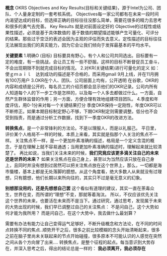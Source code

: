 **概念**
OKRS Objectives and Key Results(目标和关键结果)，源于Intel为公司、团队、个人量身定制的一套考核系统。
Objectives每一家公司都有在未来一段时间内渴望达成的目标，但选择正确的目标往往没那么简单，需要花很多的精力去思考和很多的勇气去完善。
Key Results 就是对前面设定好的 Objective的过程性或结果性描述，必须是基于具体数值的
基于数值的期望描述能够产生可量化、可评分的结果。那些过于空泛的表述会因为主观的评估而失去意义。定性描述的目标往往无法展现出我们的真实能力，因为它会让我们倾向于发挥最基本的平均水平。

**关键要素**
1.明确O (目标)
目标要具有野心，有个人和公司共同选出。目标要有一定的难度，有一些挑战，会让员工有一些不舒服。这样的目标不断督促员工奋斗，不会出现期限不到就完成目标的情况。
2.对KR(关键结果)进行可量化的定义
如：使ｇｍａｉｌ　达到成功的描述是不合格的，而采用gmail 9月上线，并在11月拥有100万用户
3.OKR在个人、团队、公司层面上均有，公开透明
在谷歌，OKR的内容和成绩是公开的，每名员工的介绍页都会显示他们的OKR记录。公司内所有人知道每个人的下一步工作是怎样的，以及每一个人多去都做过什么。一方面，自然产生群体监督的作用；另一方面，方便合理有效地组建项目团队。
4.季度和年度评估，用0-1分来对每一个关键结果打分
季度OKR保持一定刚性，年度OKR可以不断修正。如果本期目标制定野心不够，下期OKR制定则需要调整。低分也不会受到指责，而是通过分析工作数据，找到下一季度OKR的改进方法。


**转换焦点**，是一个非常锋利的方法论。不是以理服人，而是以礼服己。
平日里，评价某个人格局不一样的时候，本质上来看，其实就是指那个人关注的焦点不一样。
关注焦点不一样，是一个更加朴素准确的描述，格局是一个定义含混的概念，于是在理解上就不容易通透；当用更加朴素准确的描述时，理解起来就比较清楚了。
再比如说，当我们关注未来的时候，**我们究竟应该更多滴关注自己的未来还是世界的未来？**
如果关注焦点在自己身上，甚至以为当然应该只放在自己身上，且同时并没有想到过居然可以把关注焦点放在这个世界上，那么，一切都是海市蜃楼，基本上都是无处落脚的臆想。从这个角度看，绝大多数人从来就没有过理想，只有臆想，他们长期以来所向往的，其实只不过是毫无意义的幻象。

**别想那没用的，还是先想想自己罢**
这个看似有道理的建议，其实一直在荼毒众生，世界在变，而所谓的“理想”不变，那就等着淘汰。
所以，不仅应该优先关注这个世界的未来，也要活在未来而不是当下。通过研究，通过思考，发现属于未来的大势出现的时候，我们早已调整过自己的关注焦点：
不是问自己，这个大势如何才能为我所用？
而是问自己，在这个大势中，我去做什么最划算？

需要有办法有能力让自己变得运气足够好，不断升级概念和方法论，在不同的时间点转换不同的焦点..顺势开干之后，很多之前比较模糊的念头开始清晰起来，很多之前在脑子里尚未关联起来的节点开始碰撞，很多原本不可能认识的人感觉在突然之间从各个方向冒了出来....
转换焦点，是整个征程的起点。每当意识到大势存在，并深入思考之后，得出的结论总是一样的：
**我必须离开，我必须存在**
